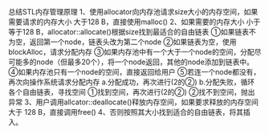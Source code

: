 总结STL内存管理原理
1、使用allocator向内存池请求size大小的内存空间，如果需要请求的内存大小 大于128 B，直接使用malloc()
2、如果需要的内存大小 小于等于128 B，allocator::allocate()根据size找到最适合的自由链表
①如果链表不为空，返回第一个node，链表头改为第二个node
②如果链表为空，使用blockAlloc，请求分配内存
③如果内存池中有一个大于一个node的空间，分配尽可能多的node（但最多20个），将一个node返回，其他的node添加到链表中。
④如果内存池只有一个node的空间，直接返回给用户
⑤若连一个node都没有，再次向操作系统请求分配内存
a.分配成功，再次进行(2的②)
b.分配失败，循环各个自由链表，寻找空间
①找到空间，再次进行(2的②)
②找不到空间，抛出异常
3、用户调用allcator::deallocate()释放内存空间，如果要求释放的内存空间大于 128 B，直接调用free()
4、否则按照其大小找到适合的自由链表，将其插入。
